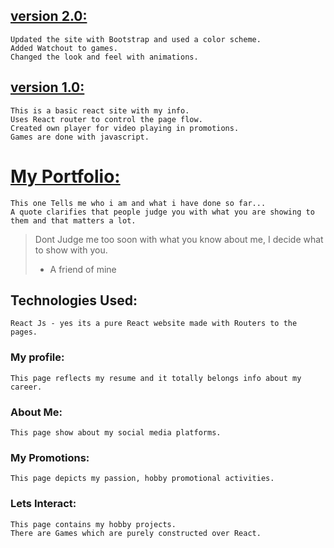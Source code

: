 ## [version 2.0:](https://github.com/jeyansaran620/my-own-site/commit/4b92c95e331238a92b7ce226f8d77eb5af616564)
    Updated the site with Bootstrap and used a color scheme.
    Added Watchout to games.
    Changed the look and feel with animations.

## [version 1.0:](https://github.com/jeyansaran620/my-own-site/tree/d27d61ba7adec80e66d7ce840c12c0bd8fd73a8b)
    This is a basic react site with my info.
    Uses React router to control the page flow.
    Created own player for video playing in promotions.
    Games are done with javascript.
    

# [My Portfolio:](https://jeyansaran620.github.io)
    This one Tells me who i am and what i have done so far...
    A quote clarifies that people judge you with what you are showing to them and that matters a lot.
> Dont Judge me too soon with what you know about me, I decide what to show with you.
> - A friend of mine
 
## Technologies Used:
    React Js - yes its a pure React website made with Routers to the pages.
    
### My profile:
    This page reflects my resume and it totally belongs info about my career.

### About Me:
    This page show about my social media platforms.
  
### My Promotions:
    This page depicts my passion, hobby promotional activities.
    
### Lets Interact:
    This page contains my hobby projects.
    There are Games which are purely constructed over React.
    
